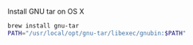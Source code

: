 Install GNU tar on OS X

```bash
brew install gnu-tar
PATH="/usr/local/opt/gnu-tar/libexec/gnubin:$PATH"
```

